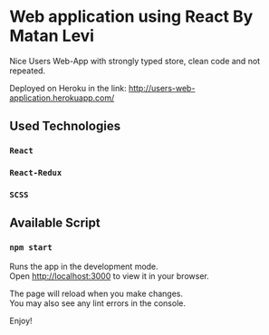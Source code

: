 # Web application using React By Matan Levi

Nice Users Web-App with strongly typed store, clean code and not repeated.

Deployed on Heroku in the link: http://users-web-application.herokuapp.com/

## Used Technologies
### `React`
### `React-Redux`
### `SCSS`

## Available Script

### `npm start`

Runs the app in the development mode.\
Open [http://localhost:3000](http://localhost:3000) to view it in your browser.

The page will reload when you make changes.\
You may also see any lint errors in the console.

Enjoy!
